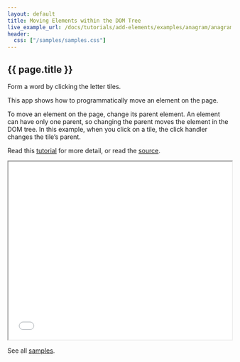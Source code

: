 ```yaml
---
layout: default
title: Moving Elements within the DOM Tree
live_example_url: /docs/tutorials/add-elements/examples/anagram/anagram.html">
header:
  css: ["/samples/samples.css"]
---
```


## {{ page.title }}

Form a word by clicking the letter tiles.

This app shows how to programmatically move an element on the page.

To move an element on the page, change its parent element. An element can have
only one parent, so changing the parent moves the element in the DOM tree. In
this example, when you click on a tile, the click handler changes the tile’s
parent.

Read this [tutorial](/docs/tutorials/add-elements/#moving-elements) for
more detail, or read the
[source](https://github.com/dart-lang/dart-tutorials-samples/tree/master/web/anagram).

<iframe class="running-app-frame"
        style="height:400px;width:100%;"
        src="{{page.live_example_url}}">
</iframe>

See all [samples](/samples/).
